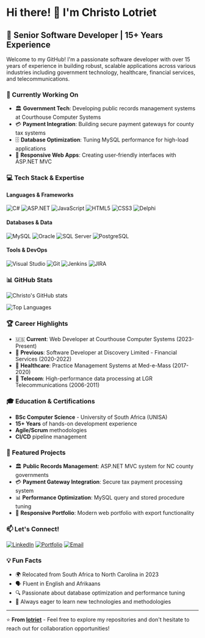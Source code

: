# Hi there! 👋 I'm Christo Lotriet

## 🚀 Senior Software Developer | 15+ Years Experience

Welcome to my GitHub! I'm a passionate software developer with over 15 years of experience in building robust, scalable applications across various industries including government technology, healthcare, financial services, and telecommunications.

### 🎯 Currently Working On
- 🏛️ **Government Tech**: Developing public records management systems at Courthouse Computer Systems
- 💳 **Payment Integration**: Building secure payment gateways for county tax systems
- 🗄️ **Database Optimization**: Tuning MySQL performance for high-load applications
- 📱 **Responsive Web Apps**: Creating user-friendly interfaces with ASP.NET MVC

### 💻 Tech Stack & Expertise

#### Languages & Frameworks
![C#](https://img.shields.io/badge/C%23-239120?style=for-the-badge&logo=c-sharp&logoColor=white)
![ASP.NET](https://img.shields.io/badge/ASP.NET-512BD4?style=for-the-badge&logo=dotnet&logoColor=white)
![JavaScript](https://img.shields.io/badge/JavaScript-F7DF1E?style=for-the-badge&logo=javascript&logoColor=black)
![HTML5](https://img.shields.io/badge/HTML5-E34F26?style=for-the-badge&logo=html5&logoColor=white)
![CSS3](https://img.shields.io/badge/CSS3-1572B6?style=for-the-badge&logo=css3&logoColor=white)
![Delphi](https://img.shields.io/badge/Delphi-EE1F35?style=for-the-badge&logo=delphi&logoColor=white)

#### Databases & Data
![MySQL](https://img.shields.io/badge/MySQL-4479A1?style=for-the-badge&logo=mysql&logoColor=white)
![Oracle](https://img.shields.io/badge/Oracle-F80000?style=for-the-badge&logo=oracle&logoColor=white)
![SQL Server](https://img.shields.io/badge/SQL%20Server-CC2927?style=for-the-badge&logo=microsoft-sql-server&logoColor=white)
![PostgreSQL](https://img.shields.io/badge/PostgreSQL-316192?style=for-the-badge&logo=postgresql&logoColor=white)

#### Tools & DevOps
![Visual Studio](https://img.shields.io/badge/Visual%20Studio-5C2D91?style=for-the-badge&logo=visual-studio&logoColor=white)
![Git](https://img.shields.io/badge/Git-F05032?style=for-the-badge&logo=git&logoColor=white)
![Jenkins](https://img.shields.io/badge/Jenkins-D24939?style=for-the-badge&logo=jenkins&logoColor=white)
![JIRA](https://img.shields.io/badge/JIRA-0052CC?style=for-the-badge&logo=jira&logoColor=white)

### 📊 GitHub Stats

![Christo's GitHub stats](https://github-readme-stats.vercel.app/api?username=lotriet&show_icons=true&theme=tokyonight)

![Top Languages](https://github-readme-stats.vercel.app/api/top-langs/?username=lotriet&layout=compact&theme=tokyonight)

### 🏆 Career Highlights

- 🇺🇸 **Current**: Web Developer at Courthouse Computer Systems (2023-Present)
- 🏦 **Previous**: Software Developer at Discovery Limited - Financial Services (2020-2022)
- 🏥 **Healthcare**: Practice Management Systems at Med-e-Mass (2017-2020)
- 📡 **Telecom**: High-performance data processing at LGR Telecommunications (2006-2011)

### 🎓 Education & Certifications
- **BSc Computer Science** - University of South Africa (UNISA)
- **15+ Years** of hands-on development experience
- **Agile/Scrum** methodologies
- **CI/CD** pipeline management

### 🌟 Featured Projects

- 🏛️ **Public Records Management**: ASP.NET MVC system for NC county governments
- 💳 **Payment Gateway Integration**: Secure tax payment processing system
- 📊 **Performance Optimization**: MySQL query and stored procedure tuning
- 🎨 **Responsive Portfolio**: Modern web portfolio with export functionality

### 📫 Let's Connect!

[![LinkedIn](https://img.shields.io/badge/LinkedIn-0077B5?style=for-the-badge&logo=linkedin&logoColor=white)](https://linkedin.com/in/christo-lotriet)
[![Portfolio](https://img.shields.io/badge/Portfolio-000000?style=for-the-badge&logo=About.me&logoColor=white)](https://lotriet.github.io)
[![Email](https://img.shields.io/badge/Email-D14836?style=for-the-badge&logo=gmail&logoColor=white)](mailto:gclotriet@outlook.com)

### 💡 Fun Facts
- 🌍 Relocated from South Africa to North Carolina in 2023
- 🗣️ Fluent in English and Afrikaans
- 🔍 Passionate about database optimization and performance tuning
- 🎯 Always eager to learn new technologies and methodologies

---

⭐ **From [lotriet](https://github.com/lotriet)** - Feel free to explore my repositories and don't hesitate to reach out for collaboration opportunities!
